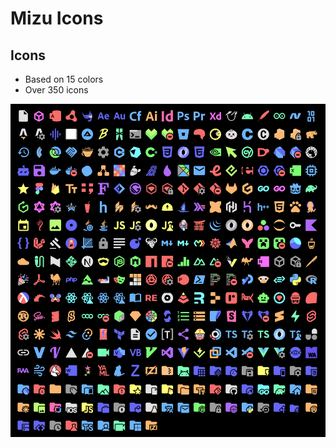 # Mizu Icons
## Icons
* Based on 15 colors
* Over 350 icons
<img src="./media/icons.png" alt="Icons">
